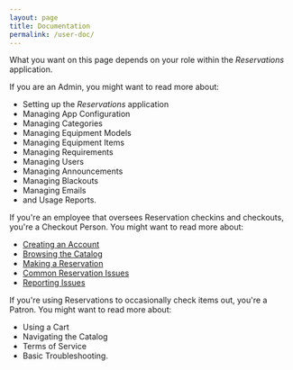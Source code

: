 ```yaml
---
layout: page
title: Documentation
permalink: /user-doc/
---
```

What you want on this page depends on your role within the *Reservations* application.

If you are an Admin, you might want to read more about:

* Setting up the *Reservations* application
* Managing App Configuration
* Managing Categories
* Managing Equipment Models
* Managing Equipment Items
* Managing Requirements
* Managing Users
* Managing Announcements
* Managing Blackouts
* Managing Emails
* and Usage Reports.

If you're an employee that oversees Reservation checkins and checkouts, you're a Checkout Person. You might want to read more about:

* [Creating an Account](/reservations/user-doc/creating-an-account/)
* [Browsing the Catalog](/reservations/user-doc/browsing-the-catalog/)
* [Making a Reservation](/reservations/user-doc/making-a-reservation/)
* [Common Reservation Issues](/reservations/user-doc/common-reservation-issues/)
* [Reporting Issues](/reservations/user-doc/reporting-issues/)

If you're using Reservations to occasionally check items out, you're a Patron. You might want to read more about:

* Using a Cart
* Navigating the Catalog
* Terms of Service
* Basic Troubleshooting.

